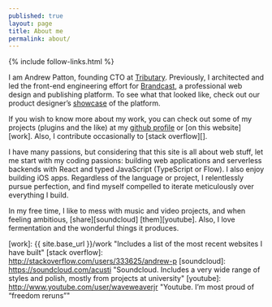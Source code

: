 ```yaml
---
published: true
layout: page
title: About me
permalink: about/
---
```

{% include follow-links.html %}
<p class="vcard">I am <span class="fn">Andrew Patton</span>, founding <span class="title">CTO</span> at <a class="org url" href="https://www.tributary.stream">Tributary</a>. Previously, I architected and led the front-end engineering effort for <a href="https://brandcast.com">Brandcast</a>, a professional web design and publishing platform. To see what that looked like, check out our product designer’s <a href="https://jeremy-willer.getbrandcast.com">showcase</a> of the platform.</p>

If you wish to know more about my work, you can check out some of my projects (plugins and the like) at my [github profile][] or [on this website][work]. Also, I contribute occasionally to [stack overflow][].

I have many passions, but considering that this site is all about web stuff, let me start with my coding passions: building web applications and serverless backends with React and typed JavaScript (TypeScript or Flow). I also enjoy building iOS apps. Regardless of the language or project, I relentlessly pursue perfection, and find myself compelled to iterate meticulously over everything I build.

In my free time, I like to mess with music and video projects, and when feeling ambitious, [share][soundcloud] [them][youtube]. Also, I love fermentation and the wonderful things it produces.

[github profile]: https://github.com/acusti "WordPress plugins, mini sites, node.js-related forks, etc."
[work]: {{ site.base_url }}/work "Includes a list of the most recent websites I have built"
[stack overflow]: http://stackoverflow.com/users/333625/andrew-p
[soundcloud]: https://soundcloud.com/acusti "Soundcloud. Includes a very wide range of styles and polish, mostly from projects at university"
[youtube]: http://www.youtube.com/user/waveweaverjr "Youtube. I’m most proud of “freedom reruns”"
